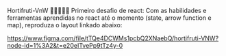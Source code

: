 Hortifruti-VnW 🍊🍉🍇🥦🥑
Primeiro desafio de react:
Com as habilidades e ferramentas aprendidas no react até o momento (state, arrow function e map), reproduza o layout linkado abaixo:

https://www.figma.com/file/tTQe4DCWMs1pcbQ2XNaebQ/hortifruti-VNW?node-id=1%3A2&t=e20eITvePp9tTz4y-0